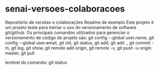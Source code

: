 # senai-versoes-colaboracoes
Repositório de versões e colaborações
Readme de exemplo
Este projeto é um projeto teste para treinar o uso do versionamento de software git/github.
Os principais comandos utilizados para gerenciar o versionamento de código do projeto são:
 git config --global user.name,  git config --global user.email, git init, git status, git add, git add .,
 git commit -m, git log, git show,  git remote add origin, git remote -v,  git push -u origin master,
 git pull


lembrei do comando: git status